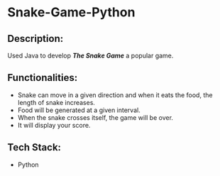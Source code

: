 # Snake-Game-Python
## Description:
Used Java to develop ***The Snake Game*** a popular game.
## Functionalities:
* Snake can move in a given direction and when it eats the food, the length of snake increases.
* Food will be generated at a given interval.
* When the snake crosses itself, the game will be over. 
* It will display your score.
## Tech Stack:
* Python 
